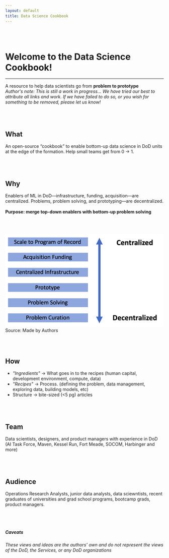 ```yaml
---
layout: default
title: Data Science Cookbook
---
```

<br><br>
# Welcome to the Data Science Cookbook!
-------------------------
A resource to help data scientists go from **problem to prototype**
<br>
_Author's note: This is still a work in progress..._
_We have tried our best to attribute all links and work. If we have failed to do so, or you wish for something to be removed, please let us know!_
<br/><br/><br><br>
## What
An open-source “cookbook” to enable bottom-up data science in DoD units at the edge of the formation. Help small teams get from 0 → 1.
<br/><br/><br/><br/>
## Why
Enablers of ML in DoD—infrastructure, funding, acquisition—are centralized.
Problems, problem solving, and prototyping—are decentralized.
<br/><br/>
**Purpose: merge top-down enablers with bottom-up problem solving**

<br><br>

![Centralized and Decentralized](./assets/index/centralized_decentralized.png)
Source: Made by Authors


<br/><br/>
## How
- _"Ingredients"_ → What goes in to the recipes (human capital, development environment, compute, data)
- _"Recipes"_ → Process. (defining the problem, data management, exploring data, building models, etc)
- Structure → bite-sized (<5 pg) articles
<br/><br/><br/><br/>

## Team
Data scientists, designers, and product managers with experience in DoD (AI Task Force, Maven, Kessel Run, Fort Meade, SOCOM, Harbinger and more)
<br/><br/><br/><br/>
## Audience
Operations Research Analysts, junior data analysts, data sciewntists, recent graduates of universities and grad school programs, bootcamp grads, product managers.
<br/><br/><br/><br/>

##### Caveats
_These views and ideas are the authors' own and do not represent the views of the DoD, the Services, or any DoD organizations_
